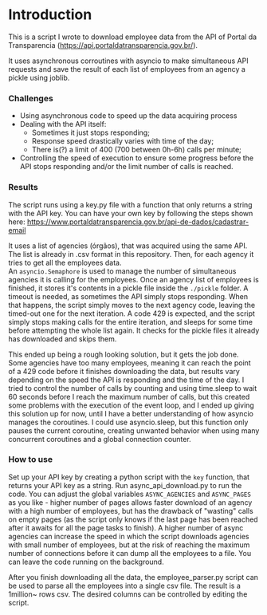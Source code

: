 # Introduction

This is a script I wrote to download employee data from the API of Portal da Transparencia (https://api.portaldatransparencia.gov.br/).

It uses asynchronous corroutines with asyncio to make simultaneous API requests and save the result of each list of employees from an agency a pickle using joblib.

### Challenges
- Using asynchronous code to speed up the data acquiring process
- Dealing with the API itself:
	- Sometimes it just stops responding;
	- Response speed drastically varies with time of the day;
	- There is(?) a limit of 400 (700 between 0h-6h) calls per minute;
- Controlling the speed of execution to ensure some progress before the API stops responding and/or the limit number of calls is reached.

### Results
The script runs using a key.py file with a function that only returns a string with the API key. You can have your own key by following the steps shown here: https://www.portaldatransparencia.gov.br/api-de-dados/cadastrar-email

It uses a list of agencies (órgãos), that was acquired using the same API. The list is already in .csv format in this repository. Then, for each agency it tries to get all the employees data.  
An `asyncio.Semaphore` is used to manage the number of simultaneous agencies it is calling for the employees. Once an agency list of employees is finished, it stores it's contents in a pickle file inside the `./pickle` folder. A timeout is needed, as sometimes the API simply stops responding. When that happens, the script simply moves to the next agency code, leaving the timed-out one for the next iteration. A code 429 is expected, and the script simply stops making calls for the entire iteration, and sleeps for some time before attempting the whole list again. It checks for the pickle files it already has downloaded and skips them.

This ended up being a rough looking solution, but it gets the job done. Some agencies have too many employees, meaning it can reach the point of a 429 code before it finishes downloading the data, but results vary depending on the speed the API is responding and the time of the day. I tried to control the number of calls by counting and using time.sleep to wait 60 seconds before I reach the maximum number of calls, but this created some problems with the execution of the event loop, and I ended up giving this solution up for now, until I have a better understanding of how asyncio manages the coroutines. I could use asyncio.sleep, but this function only pauses the current coroutine, creating unwanted behavior when using many concurrent coroutines and a global connection counter.

### How to use
Set up your API key by creating a python script with the `key` function, that returns your API key as a string.
Run async_api_download.py to run the code. You can adjust the global variables `ASYNC_AGENCIES` and `ASYNC_PAGES` as you like - higher number of pages allows faster download of an agency with a high number of employees, but has the drawback of "wasting" calls on empty pages (as the script only knows if the last page has been reached after it awaits for all the page tasks to finish). A higher number of async agencies can increase the speed in which the script downloads agencies with small number of employees, but at the risk of reaching the maximum number of connections before it can dump all the employees to a file. You can leave the code running on the background.

After you finish downloading all the data, the employee_parser.py script can be used to parse all the employees into a single csv file.
The result is a 1million~ rows csv. The desired columns can be controlled by editing the script.